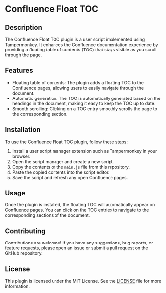 # Confluence Float TOC

## Description
The Confluence Float TOC plugin is a user script implemented using Tampermonkey. It enhances the Confluence documentation experience by providing a floating table of contents (TOC) that stays visible as you scroll through the page.

## Features
- Floating table of contents: The plugin adds a floating TOC to the Confluence pages, allowing users to easily navigate through the document.
- Automatic generation: The TOC is automatically generated based on the headings in the document, making it easy to keep the TOC up to date.
- Smooth scrolling: Clicking on a TOC entry smoothly scrolls the page to the corresponding section.

## Installation
To use the Confluence Float TOC plugin, follow these steps:
1. Install a user script manager extension such as Tampermonkey in your browser.
2. Open the script manager and create a new script.
3. Copy the contents of the `main.js` file from this repository.
4. Paste the copied contents into the script editor.
5. Save the script and refresh any open Confluence pages.

## Usage
Once the plugin is installed, the floating TOC will automatically appear on Confluence pages. You can click on the TOC entries to navigate to the corresponding sections of the document.

## Contributing
Contributions are welcome! If you have any suggestions, bug reports, or feature requests, please open an issue or submit a pull request on the GitHub repository.

## License
This plugin is licensed under the MIT License. See the [LICENSE](LICENSE) file for more information.
